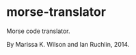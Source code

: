 morse-translator
================

Morse code translator.

By Marissa K. Wilson and Ian Ruchlin, 2014.
